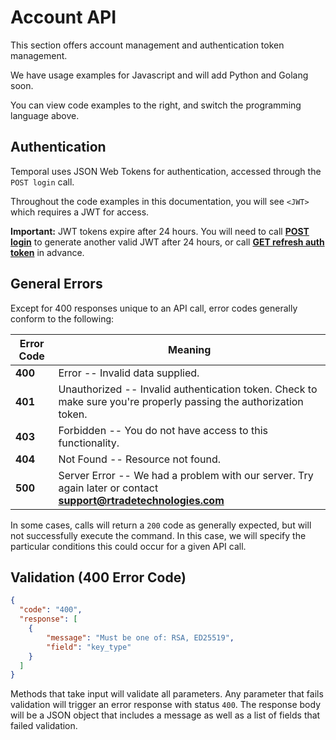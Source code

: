 # Account API

This section offers account management and authentication token management.

We have usage examples for Javascript and will add Python and Golang soon.

You can view code examples to the right, and switch the programming language above.

## Authentication

Temporal uses JSON Web Tokens for authentication, accessed through the `POST login` call.

Throughout the code examples in this documentation, you will see `<JWT>` which requires a JWT for access.

<aside class="success">
<b>Important:</b>  JWT tokens expire after 24 hours. You will need to call <b><a href="#post-login">POST login</a></b> to generate another valid JWT after 24 hours, or call <b><a href="#get-refreshed-auth-token">GET refresh auth token</a></b> in advance.
</aside>

## General Errors

Except for 400 responses unique to an API call, error codes generally conform to the following:

Error Code | Meaning
---------- | -------
<b>400</b> | Error -- Invalid data supplied.
<b>401</b> | Unauthorized -- Invalid authentication token.  Check to make sure you're properly passing the authorization token.
<b>403</b> | Forbidden -- You do not have access to this functionality.
<b>404</b> | Not Found -- Resource not found.
<b>500</b> | Server Error -- We had a problem with our server. Try again later or contact <b>support@rtradetechnologies.com</b>

In some cases, calls will return a `200` code as generally expected, but will not successfully execute the command.
In this case, we will specify the particular conditions this could occur for a given API call.

## Validation (400 Error Code)

```json
{
  "code": "400",
  "response": [
    {
        "message": "Must be one of: RSA, ED25519",
        "field": "key_type"
    }
  ]
}
```

Methods that take input will validate all parameters. Any parameter that fails validation will trigger an error response with status `400`. The response body will be a JSON object that includes a message as well as a list of fields that failed validation.
